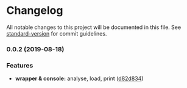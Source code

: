 # Changelog

All notable changes to this project will be documented in this file. See [standard-version](https://github.com/conventional-changelog/standard-version) for commit guidelines.

### 0.0.2 (2019-08-18)


### Features

* **wrapper & console:** analyse, load, print ([d82d834](https://github.com/theGloves/wrap_callgraph/commit/d82d834))

